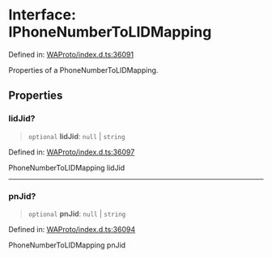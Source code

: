 # Interface: IPhoneNumberToLIDMapping

Defined in: [WAProto/index.d.ts:36091](https://github.com/WhiskeySockets/Baileys/blob/2fdabb7f387029b680a2c5e056c7022c25b0f110/WAProto/index.d.ts#L36091)

Properties of a PhoneNumberToLIDMapping.

## Properties

### lidJid?

> `optional` **lidJid**: `null` \| `string`

Defined in: [WAProto/index.d.ts:36097](https://github.com/WhiskeySockets/Baileys/blob/2fdabb7f387029b680a2c5e056c7022c25b0f110/WAProto/index.d.ts#L36097)

PhoneNumberToLIDMapping lidJid

***

### pnJid?

> `optional` **pnJid**: `null` \| `string`

Defined in: [WAProto/index.d.ts:36094](https://github.com/WhiskeySockets/Baileys/blob/2fdabb7f387029b680a2c5e056c7022c25b0f110/WAProto/index.d.ts#L36094)

PhoneNumberToLIDMapping pnJid
